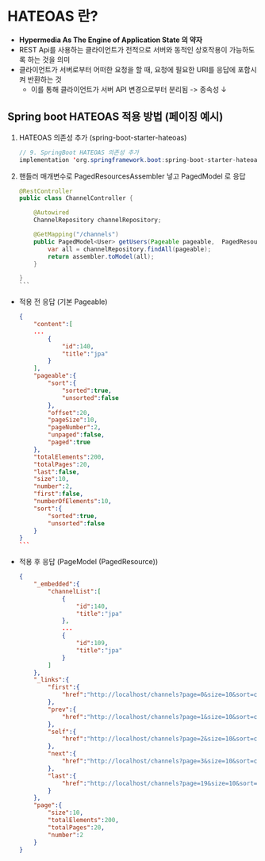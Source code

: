 # HATEOAS 란?
- **Hypermedia As The Engine of Application State 의 약자**
- REST Api를 사용하는 클라이언트가 전적으로 서버와 동적인 상호작용이 가능하도록 하는 것을 의미
- 클라이언트가 서버로부터 어떠한 요청을 할 때, 요청에 필요한 URI를 응답에 포함시켜 반환하는 것
    - 이를 통해 클라이언트가 서버 API 변경으로부터 분리됨 -> 종속성 ↓



## Spring boot HATEOAS 적용 방법 (페이징 예시)
1. HATEOAS 의존성 추가 (spring-boot-starter-hateoas)
    ```java
    // 9. SpringBoot HATEOAS 의존성 추가
    implementation 'org.springframework.boot:spring-boot-starter-hateoas'
    ```

2. 핸들러 매개변수로 PagedResourcesAssembler 넣고 PagedModel 로 응답
    ```java
    @RestController
    public class ChannelController {

        @Autowired
        ChannelRepository channelRepository;

        @GetMapping("/channels")
        public PagedModel<User> getUsers(Pageable pageable,  PagedResourcesAssembler<User> assembler) {
            var all = channelRepository.findAll(pageable);
            return assembler.toModel(all);
        }

    }
    ​```

- 적용 전 응답 (기본 Pageable)
    ```json
    {  
        "content":[  
        ...
            {  
                "id":140,
                "title":"jpa"
            }
        ],
        "pageable":{  
            "sort":{  
                "sorted":true,
                "unsorted":false
            },
            "offset":20,
            "pageSize":10,
            "pageNumber":2,
            "unpaged":false,
            "paged":true
        },
        "totalElements":200,
        "totalPages":20,
        "last":false,
        "size":10,
        "number":2,
        "first":false,
        "numberOfElements":10,
        "sort":{  
            "sorted":true,
            "unsorted":false
        }
    }
    ​```
- 적용 후 응답 (PageModel (PagedResource))
    ```json
    {  
        "_embedded":{  
            "channelList":[  
                {  
                    "id":140,
                    "title":"jpa"
                },
                ...
                {  
                    "id":109,
                    "title":"jpa"
                }
            ]
        },
        "_links":{  
            "first":{  
                "href":"http://localhost/channels?page=0&size=10&sort=created,desc&sort=title,asc"
            },
            "prev":{  
                "href":"http://localhost/channels?page=1&size=10&sort=created,desc&sort=title,asc"
            },
            "self":{  
                "href":"http://localhost/channels?page=2&size=10&sort=created,desc&sort=title,asc"
            },
            "next":{  
                "href":"http://localhost/channels?page=3&size=10&sort=created,desc&sort=title,asc"
            },
            "last":{  
                "href":"http://localhost/channels?page=19&size=10&sort=created,desc&sort=title,asc"
            }
        },
        "page":{  
            "size":10,
            "totalElements":200,
            "totalPages":20,
            "number":2
        }
    }
    ```